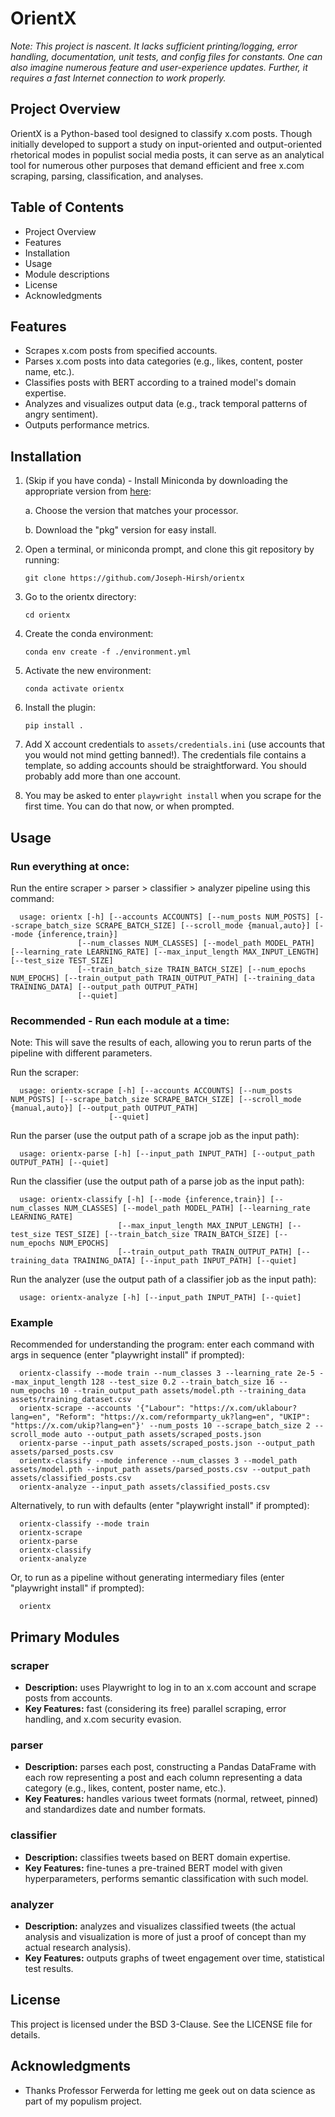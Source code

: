 # OrientX

*Note: This project is nascent. It lacks sufficient printing/logging, error handling, documentation, unit tests, and config files for constants. One can also imagine numerous feature and user-experience updates. Further, it requires a fast Internet connection to work properly.*

## Project Overview
OrientX is a Python-based tool designed to classify x.com posts. Though initially developed to support a study on input-oriented and output-oriented rhetorical modes in populist social media posts, it can serve as an analytical tool for numerous other purposes that demand efficient and free x.com scraping, parsing, classification, and analyses.

## Table of Contents
- Project Overview
- Features
- Installation
- Usage
- Module descriptions
- License
- Acknowledgments

## Features
- Scrapes x.com posts from specified accounts.
- Parses x.com posts into data categories (e.g., likes, content, poster name, etc.).
- Classifies posts with BERT according to a trained model's domain expertise.
- Analyzes and visualizes output data (e.g., track temporal patterns of angry sentiment).
- Outputs performance metrics.

## Installation



1. (Skip if you have conda) - Install Miniconda by downloading the appropriate version from [here](https://docs.anaconda.com/free/miniconda/):

   a. Choose the version that matches your processor.  
   
   b. Download the "pkg" version for easy install.


2. Open a terminal, or miniconda prompt, and clone this git repository by running:

    ```git clone https://github.com/Joseph-Hirsh/orientx```
3. Go to the orientx directory:

    ```cd orientx```
4. Create the conda environment:

    ```conda env create -f ./environment.yml```
5. Activate the new environment:

    ```conda activate orientx```
6. Install the plugin:

    ```pip install .```
7. Add X account credentials to `assets/credentials.ini` (use accounts that you would not mind getting banned!). The credentials file contains a template, so adding accounts should be straightforward. You should probably add more than one account.

8. You may be asked to enter `playwright install` when you scrape for the first time. You can do that now, or when prompted. 

## Usage

### Run everything at once:

Run the entire scraper > parser > classifier > analyzer pipeline using this command:

```plaintext
  usage: orientx [-h] [--accounts ACCOUNTS] [--num_posts NUM_POSTS] [--scrape_batch_size SCRAPE_BATCH_SIZE] [--scroll_mode {manual,auto}] [--mode {inference,train}]
               [--num_classes NUM_CLASSES] [--model_path MODEL_PATH] [--learning_rate LEARNING_RATE] [--max_input_length MAX_INPUT_LENGTH] [--test_size TEST_SIZE]
               [--train_batch_size TRAIN_BATCH_SIZE] [--num_epochs NUM_EPOCHS] [--train_output_path TRAIN_OUTPUT_PATH] [--training_data TRAINING_DATA] [--output_path OUTPUT_PATH]
               [--quiet]
```

### Recommended - Run each module at a time: 

Note: This will save the results of each, allowing you to rerun parts of the pipeline with different parameters.

Run the scraper:

```plaintext
  usage: orientx-scrape [-h] [--accounts ACCOUNTS] [--num_posts NUM_POSTS] [--scrape_batch_size SCRAPE_BATCH_SIZE] [--scroll_mode {manual,auto}] [--output_path OUTPUT_PATH]
                      [--quiet]
```

Run the parser (use the output path of a scrape job as the input path):

```plaintext
  usage: orientx-parse [-h] [--input_path INPUT_PATH] [--output_path OUTPUT_PATH] [--quiet]
```

Run the classifier (use the output path of a parse job as the input path):

```plaintext
  usage: orientx-classify [-h] [--mode {inference,train}] [--num_classes NUM_CLASSES] [--model_path MODEL_PATH] [--learning_rate LEARNING_RATE]
                        [--max_input_length MAX_INPUT_LENGTH] [--test_size TEST_SIZE] [--train_batch_size TRAIN_BATCH_SIZE] [--num_epochs NUM_EPOCHS]
                        [--train_output_path TRAIN_OUTPUT_PATH] [--training_data TRAINING_DATA] [--input_path INPUT_PATH] [--quiet]
```

Run the analyzer (use the output path of a classifier job as the input path):

```plaintext
  usage: orientx-analyze [-h] [--input_path INPUT_PATH] [--quiet]
```

### Example
Recommended for understanding the program: enter each command with args in sequence (enter "playwright install" if prompted):
```plaintext
  orientx-classify --mode train --num_classes 3 --learning_rate 2e-5 --max_input_length 128 --test_size 0.2 --train_batch_size 16 --num_epochs 10 --train_output_path assets/model.pth --training_data assets/training_dataset.csv
  orientx-scrape --accounts '{"Labour": "https://x.com/uklabour?lang=en", "Reform": "https://x.com/reformparty_uk?lang=en", "UKIP": "https://x.com/ukip?lang=en"}' --num_posts 10 --scrape_batch_size 2 --scroll_mode auto --output_path assets/scraped_posts.json
  orientx-parse --input_path assets/scraped_posts.json --output_path assets/parsed_posts.csv
  orientx-classify --mode inference --num_classes 3 --model_path assets/model.pth --input_path assets/parsed_posts.csv --output_path assets/classified_posts.csv
  orientx-analyze --input_path assets/classified_posts.csv
```
Alternatively, to run with defaults (enter "playwright install" if prompted):
```plaintext
  orientx-classify --mode train
  orientx-scrape
  orientx-parse
  orientx-classify
  orientx-analyze
```
Or, to run as a pipeline without generating intermediary files (enter "playwright install" if prompted):
```plaintext
  orientx
```

## Primary Modules

### scraper
- **Description:** uses Playwright to log in to an x.com account and scrape posts from accounts.
- **Key Features:** fast (considering its free) parallel scraping, error handling, and x.com security evasion.

### parser
- **Description:** parses each post, constructing a Pandas DataFrame with each row representing a post and each column representing a data category (e.g., likes, content, poster name, etc.).
- **Key Features:** handles various tweet formats (normal, retweet, pinned) and standardizes date and number formats.

### classifier
- **Description:** classifies tweets based on BERT domain expertise.
- **Key Features:** fine-tunes a pre-trained BERT model with given hyperparameters, performs semantic classification with such model.

### analyzer
- **Description:** analyzes and visualizes classified tweets (the actual analysis and visualization is more of just a proof of concept than my actual research analysis).
- **Key Features:** outputs graphs of tweet engagement over time, statistical test results.


## License
This project is licensed under the BSD 3-Clause. See the LICENSE file for details.

## Acknowledgments
- Thanks Professor Ferwerda for letting me geek out on data science as part of my populism project.